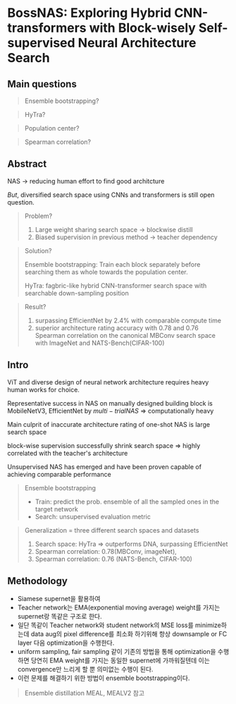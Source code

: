 # BossNAS: Exploring Hybrid CNN-transformers with Block-wisely Self-supervised Neural Architecture Search


## Main questions

> Ensemble bootstrapping?

> HyTra?

> Population center?

> Spearman correlation?


## Abstract
NAS -> reducing human effort to find good architcture

$But,$ diversified search space using   CNNs and transformers is still open question.

> Problem?
>
> 1. Large weight sharing search space -> blockwise distill
> 2. Biased supervision in previous method -> teacher dependency

> Solution?
>
> Ensemble bootstrapping: Train each block separately before searching them as  whole towards the population center.
> 
> HyTra: fagbric-like hybrid CNN-transformer search space with searchable down-sampling position

> Result?
>
> 1. surpassing EfficientNet by 2.4% with comparable compute time
> 2. superior architecture rating accuracy with 0.78 and 0.76 Spearman correlation on the canonical MBConv search space with ImageNet and NATS-Bench(CIFAR-100) 

## Intro
ViT and diverse design of neural network architecture requires heavy human works for choice.

Representative success in NAS on manually designed building block is MobileNetV3, EfficientNet by $multi-trial NAS$ => computationally heavy

Main culprit of inaccurate architecture rating of one-shot NAS is large search space

block-wise supervision successfully shrink search space => highly correlated with the teacher's architecture

Unsupervised NAS has emerged and have been proven capable of achieving comparable performance

> Ensemble bootstrapping
> 
> - Train: predict the prob. ensemble of all the sampled ones in the target network
> - Search: unsupervised evaluation metric


> Generalization = three different search spaces and datasets
> 
> 1. Search space: HyTra =>  outperforms DNA, surpassing EfficientNet
> 2. Spearman correlation: 0.78(MBConv, imageNet), 
> 3. Spearman correlation: 0.76 (NATS-Bench, CIFAR-100)

## Methodology

- Siamese supernet을 활용하여
- Teacher network는 EMA(exponential moving average) weight를 가지는 supernet랑 똑같은 구조로 한다.
- 일단 똑같이 Teacher network와 student network의 MSE loss를 minimize하는데 data aug의 pixel difference를 최소화 하기위해 항상 downsample or FC layer 다음 optimization을 수행한다.
- uniform sampling, fair sampling 같이 기존의 방법을 통해 optimization을 수행하면 당연히 EMA weight를 가지는 동일한 supernet에 가까워질텐데 이는 convergence만 느리게 할 뿐 의미없는 수행이 된다.
- 이런 문제를 해결하기 위한 방법이 ensemble bootstrapping이다.

> Ensemble distillation
>  MEAL, MEALV2 참고





